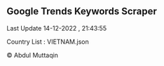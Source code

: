 

## Google Trends Keywords Scraper 
 
Last Update 14-12-2022 , 21:43:55

Country List :
VIETNAM.json



© Abdul Muttaqin 
